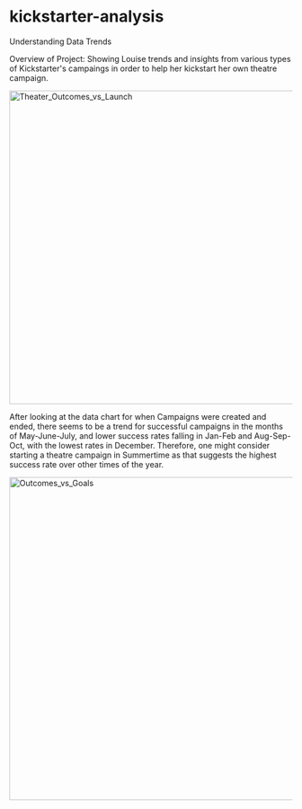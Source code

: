 # kickstarter-analysis
Understanding Data Trends

Overview of Project: Showing Louise trends and insights from various types of Kickstarter's campaings in order to help her kickstart her own theatre campaign.



<img width="558" alt="Theater_Outcomes_vs_Launch" src="https://user-images.githubusercontent.com/93852380/141906175-852b60f3-f9e7-4926-9121-d6d70e419590.png">

After looking at the data chart for when Campaigns were created and ended, there seems to be a trend for successful campaigns in the months of May-June-July, and lower success rates falling in Jan-Feb and Aug-Sep-Oct, with the lowest rates in December. Therefore, one might consider starting a theatre campaign in Summertime as that suggests the highest success rate over other times of the year.



<img width="575" alt="Outcomes_vs_Goals" src="https://user-images.githubusercontent.com/93852380/141908200-d0bae311-2e64-4364-be05-ca583030e3a6.png">


